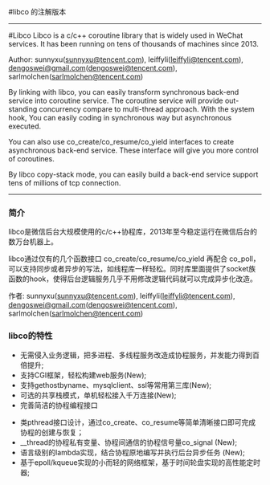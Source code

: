 
#libco 的注解版本
***
#Libco
Libco is a c/c++ coroutine library that is widely used in WeChat services. It has been running on tens of thousands of machines since 2013.

Author: sunnyxu(sunnyxu@tencent.com), leiffyli(leiffyli@tencent.com), dengoswei@gmail.com(dengoswei@tencent.com), sarlmolchen(sarlmolchen@tencent.com)

By linking with libco, you can easily transform synchronous back-end service into coroutine service. The coroutine service will provide out-standing concurrency compare to multi-thread approach. With the system hook, You can easily coding in synchronous way but asynchronous executed.

You can also use co_create/co_resume/co_yield interfaces to create asynchronous back-end service. These interface will give you more control of coroutines.

By libco copy-stack mode, you can easily build a back-end service support tens of millions of tcp connection.
***
### 简介
libco是微信后台大规模使用的c/c++协程库，2013年至今稳定运行在微信后台的数万台机器上。  

libco通过仅有的几个函数接口 co_create/co_resume/co_yield 再配合 co_poll，可以支持同步或者异步的写法，如线程库一样轻松。同时库里面提供了socket族函数的hook，使得后台逻辑服务几乎不用修改逻辑代码就可以完成异步化改造。

作者: sunnyxu(sunnyxu@tencent.com), leiffyli(leiffyli@tencent.com), dengoswei@gmail.com(dengoswei@tencent.com), sarlmolchen(sarlmolchen@tencent.com)

### libco的特性
- 无需侵入业务逻辑，把多进程、多线程服务改造成协程服务，并发能力得到百倍提升;
- 支持CGI框架，轻松构建web服务(New);
- 支持gethostbyname、mysqlclient、ssl等常用第三库(New);
- 可选的共享栈模式，单机轻松接入千万连接(New);
- 完善简洁的协程编程接口
 * 类pthread接口设计，通过co_create、co_resume等简单清晰接口即可完成协程的创建与恢复；
 * __thread的协程私有变量、协程间通信的协程信号量co_signal (New);
 * 语言级别的lambda实现，结合协程原地编写并执行后台异步任务 (New);
 * 基于epoll/kqueue实现的小而轻的网络框架，基于时间轮盘实现的高性能定时器;
